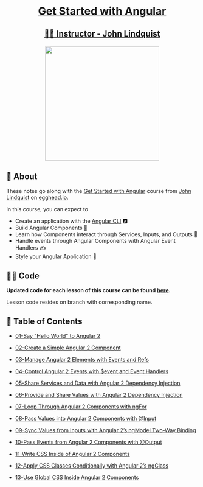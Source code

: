 <h1><p align="center"><a href="https://egghead.io/courses/get-started-with-angular">Get Started with Angular</a></p></h1>

<h2><p align="center"><a href="https://egghead.io/instructors/john-lindquist"> 👨‍🏫 Instructor - John Lindquist</a></p></h2>

<p align="center"><img src="https://d2eip9sf3oo6c2.cloudfront.net/tags/images/000/000/300/full/angular2.png" width="300"/></p>

## 🌟 About 

These notes go along with the [Get Started with Angular](https://egghead.io/courses/get-started-with-angular) course from [John Lindquist](https://egghead.io/instructors/john-lindquist) on [egghead.io](http://egghead.io/).

In this course, you can expect to
- Create an application with the [Angular CLI](https://cli.angular.io/) 🅰
- Build Angular Components 🔨
- Learn how Components interact through Services, Inputs, and Outputs 💬
- Handle events through Angular Components with Angular Event Handlers ✍
- Style your Angular Application 🎨

## 👩‍💻 Code
**Updated code for each lesson of this course can be found [here](https://github.com/ParkerGits/getting-started-with-angular-course-code).**

Lesson code resides on branch with corresponding name.

## 📖 Table of Contents 

- [01-Say "Hello World" to Angular 2](./notes/01-say-hello-world-to-angular-2.md)

- [02-Create a Simple Angular 2 Component](./notes/02-create-a-simple-angular-2-component.md)

- [03-Manage Angular 2 Elements with Events and Refs](./notes/03-manage-angular-2-elements-with-events-and-refs.md)

- [04-Control Angular 2 Events with $event and Event Handlers](./notes/04-control-angular-2-events-with-event-and-event-handlers.md)

- [05-Share Services and Data with Angular 2 Dependency Injection](./notes/05-share-services-and-data-with-angular-2-dependency-injection.md)

- [06-Provide and Share Values with Angular 2 Dependency Injection](./notes/06-provide-and-share-values-with-angular-2-dependency-injection.md)

- [07-Loop Through Angular 2 Components with ngFor](./notes/07-loop-through-angular-2-components-with-ng-for.md)

- [08-Pass Values into Angular 2 Components with @Input](./notes/08-pass-values-into-angular-2-components-with-input.md)

- [09-Sync Values from Inputs with Angular 2’s ngModel Two-Way Binding](./notes/09-sync-values-from-inputs-with-angular-2-s-ng-model-two-way-binding.md)

- [10-Pass Events from Angular 2 Components with @Output](./notes/10-pass-events-from-angular-2-components-with-output.md)

- [11-Write CSS Inside of Angular 2 Components](./notes/11-write-css-inside-of-angular-2-components.md)

- [12-Apply CSS Classes Conditionally with Angular 2’s ngClass](./notes/12-apply-css-classes-conditionally-with-angular-2-s-ng-class.md)

- [13-Use Global CSS Inside Angular 2 Components](./notes/13-use-global-css-inside-angular-2-components.md)

